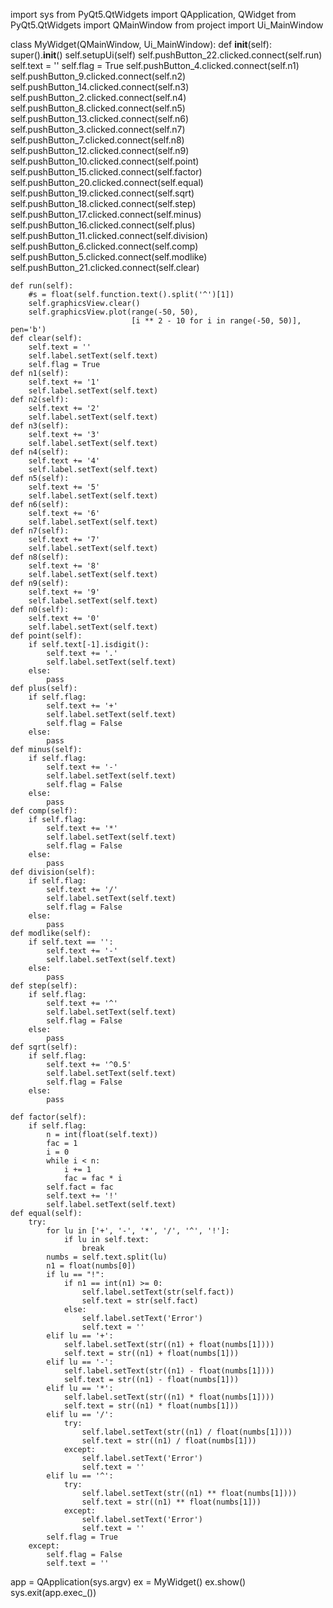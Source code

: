 import sys
from PyQt5.QtWidgets import QApplication, QWidget
from PyQt5.QtWidgets import QMainWindow
from project import Ui_MainWindow


class MyWidget(QMainWindow, Ui_MainWindow):
    def __init__(self):
        super().__init__()
        self.setupUi(self)
        self.pushButton_22.clicked.connect(self.run)
        self.text = ''
        self.flag = True
        self.pushButton_4.clicked.connect(self.n1)
        self.pushButton_9.clicked.connect(self.n2)
        self.pushButton_14.clicked.connect(self.n3)
        self.pushButton_2.clicked.connect(self.n4)
        self.pushButton_8.clicked.connect(self.n5)
        self.pushButton_13.clicked.connect(self.n6)
        self.pushButton_3.clicked.connect(self.n7)
        self.pushButton_7.clicked.connect(self.n8)
        self.pushButton_12.clicked.connect(self.n9)
        self.pushButton_10.clicked.connect(self.point)
        self.pushButton_15.clicked.connect(self.factor)
        self.pushButton_20.clicked.connect(self.equal)
        self.pushButton_19.clicked.connect(self.sqrt)
        self.pushButton_18.clicked.connect(self.step)
        self.pushButton_17.clicked.connect(self.minus)
        self.pushButton_16.clicked.connect(self.plus)
        self.pushButton_11.clicked.connect(self.division)
        self.pushButton_6.clicked.connect(self.comp)
        self.pushButton_5.clicked.connect(self.modlike)
        self.pushButton_21.clicked.connect(self.clear)

    def run(self):
        #s = float(self.function.text().split('^')[1])
        self.graphicsView.clear()
        self.graphicsView.plot(range(-50, 50),
                               [i ** 2 - 10 for i in range(-50, 50)], pen='b')
    def clear(self):
        self.text = ''
        self.label.setText(self.text)
        self.flag = True
    def n1(self):
        self.text += '1'
        self.label.setText(self.text)
    def n2(self):
        self.text += '2'
        self.label.setText(self.text)
    def n3(self):
        self.text += '3'
        self.label.setText(self.text)
    def n4(self):
        self.text += '4'
        self.label.setText(self.text)
    def n5(self):
        self.text += '5'
        self.label.setText(self.text)
    def n6(self):
        self.text += '6'
        self.label.setText(self.text)
    def n7(self):
        self.text += '7'
        self.label.setText(self.text)
    def n8(self):
        self.text += '8'
        self.label.setText(self.text)
    def n9(self):
        self.text += '9'
        self.label.setText(self.text)
    def n0(self):
        self.text += '0'
        self.label.setText(self.text)
    def point(self):
        if self.text[-1].isdigit():
            self.text += '.'
            self.label.setText(self.text)
        else:
            pass
    def plus(self):
        if self.flag:
            self.text += '+'
            self.label.setText(self.text)
            self.flag = False
        else:
            pass
    def minus(self):
        if self.flag:
            self.text += '-'
            self.label.setText(self.text)
            self.flag = False
        else:
            pass
    def comp(self):
        if self.flag:
            self.text += '*'
            self.label.setText(self.text)
            self.flag = False
        else:
            pass
    def division(self):
        if self.flag:
            self.text += '/'
            self.label.setText(self.text)
            self.flag = False
        else:
            pass
    def modlike(self):
        if self.text == '':
            self.text += '-'
            self.label.setText(self.text)
        else:
            pass
    def step(self):
        if self.flag:
            self.text += '^'
            self.label.setText(self.text)
            self.flag = False
        else:
            pass
    def sqrt(self):
        if self.flag:
            self.text += '^0.5'
            self.label.setText(self.text)
            self.flag = False
        else:
            pass

    def factor(self):
        if self.flag:
            n = int(float(self.text))
            fac = 1
            i = 0
            while i < n:
                i += 1
                fac = fac * i
            self.fact = fac
            self.text += '!'
            self.label.setText(self.text)
    def equal(self):
        try:
            for lu in ['+', '-', '*', '/', '^', '!']:
                if lu in self.text:
                    break
            numbs = self.text.split(lu)
            n1 = float(numbs[0])
            if lu == "!":
                if n1 == int(n1) >= 0:
                    self.label.setText(str(self.fact))
                    self.text = str(self.fact)
                else:
                    self.label.setText('Error')
                    self.text = ''
            elif lu == '+':
                self.label.setText(str((n1) + float(numbs[1])))
                self.text = str((n1) + float(numbs[1]))
            elif lu == '-':
                self.label.setText(str((n1) - float(numbs[1])))
                self.text = str((n1) - float(numbs[1]))
            elif lu == '*':
                self.label.setText(str((n1) * float(numbs[1])))
                self.text = str((n1) * float(numbs[1]))
            elif lu == '/':
                try:
                    self.label.setText(str((n1) / float(numbs[1])))
                    self.text = str((n1) / float(numbs[1]))
                except:
                    self.label.setText('Error')
                    self.text = ''
            elif lu == '^':
                try:
                    self.label.setText(str((n1) ** float(numbs[1])))
                    self.text = str((n1) ** float(numbs[1]))
                except:
                    self.label.setText('Error')
                    self.text = ''
            self.flag = True
        except:
            self.flag = False
            self.text = ''

app = QApplication(sys.argv)
ex = MyWidget()
ex.show()
sys.exit(app.exec_())
